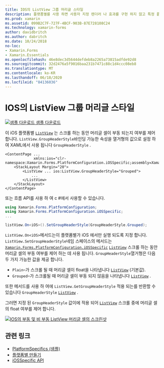 ```yaml
---
title: IOS의 ListView 그룹 머리글 스타일
description: 플랫폼별를 사용 하면 사용자 지정 렌더러 나 효과를 구현 하지 않고 특정 플랫폼 에서만 사용할 수 있는 기능을 사용할 수 있습니다. 이 문서에서는 스크롤 하는 동안 ListView 머리글 셀의 부동 여부를 제어 하는 iOS 플랫폼별를 사용 하는 방법을 설명 합니다.
ms.prod: xamarin
ms.assetid: 099B2C7F-727F-4BCF-903B-87E728108C24
ms.technology: xamarin-forms
author: davidbritch
ms.author: dabritch
ms.date: 10/24/2018
no-loc:
- Xamarin.Forms
- Xamarin.Essentials
ms.openlocfilehash: 46e8dec3d5644defdeb8a2265a73815adfde92d8
ms.sourcegitcommit: 32d2476a5f9016baa231b7471c88c1d4ccc08eb8
ms.translationtype: MT
ms.contentlocale: ko-KR
ms.lasthandoff: 06/18/2020
ms.locfileid: "84136036"
---
```

# <a name="listview-group-header-style-on-ios"></a>IOS의 ListView 그룹 머리글 스타일

[![샘플 다운로드](~/media/shared/download.png) 샘플 다운로드](https://docs.microsoft.com/samples/xamarin/xamarin-forms-samples/userinterface-platformspecifics)

이 iOS 플랫폼별 [`ListView`](xref:Xamarin.Forms.ListView) 는 스크롤 하는 동안 머리글 셀이 부동 되는지 여부를 제어 합니다. `ListView.GroupHeaderStyle`바인딩 가능한 속성을 열거형의 값으로 설정 하 여 XAML에서 사용 됩니다 `GroupHeaderStyle` .

```xaml
<ContentPage ...
             xmlns:ios="clr-namespace:Xamarin.Forms.PlatformConfiguration.iOSSpecific;assembly=Xamarin.Forms.Core">
    <StackLayout Margin="20">
        <ListView ... ios:ListView.GroupHeaderStyle="Grouped">
            ...
        </ListView>
    </StackLayout>
</ContentPage>
```

또는 흐름 API를 사용 하 여 c #에서 사용할 수 있습니다.

```csharp
using Xamarin.Forms.PlatformConfiguration;
using Xamarin.Forms.PlatformConfiguration.iOSSpecific;
...

listView.On<iOS>().SetGroupHeaderStyle(GroupHeaderStyle.Grouped);
```

`ListView.On<iOS>`메서드는이 플랫폼별가 iOS 에서만 실행 되도록 지정 합니다. `ListView.SetGroupHeaderStyle`네임 스페이스의 메서드는 [`Xamarin.Forms.PlatformConfiguration.iOSSpecific`](xref:Xamarin.Forms.PlatformConfiguration.iOSSpecific) [`ListView`](xref:Xamarin.Forms.ListView) 스크롤 하는 동안 머리글 셀의 부동 여부를 제어 하는 데 사용 됩니다. `GroupHeaderStyle`열거형은 다음 두 가지 가능한 값을 제공 합니다.

- `Plain`–가 스크롤 될 때 머리글 셀이 float을 나타냅니다 [`ListView`](xref:Xamarin.Forms.ListView) (기본값).
- `Grouped`–가 스크롤될 때 머리글 셀이 부동 되지 않음을 나타냅니다 [`ListView`](xref:Xamarin.Forms.ListView) .

또한 메서드를 사용 하 여에 `ListView.GetGroupHeaderStyle` 적용 되는를 반환할 수 있습니다 `GroupHeaderStyle` [`ListView`](xref:Xamarin.Forms.ListView) .

그러면 지정 된 `GroupHeaderStyle` 값이에 적용 되어 [`ListView`](xref:Xamarin.Forms.ListView) 스크롤 중에 머리글 셀의 float 여부를 제어 합니다.

[![IOS의 부동 및 비 부동 ListView 머리글 셀의 스크린샷](listview-group-header-style-images/group-header-styles.png "부동 및 비 부동 머리글 셀이 있는 ListView")](listview-group-header-style-images/group-header-styles-large.png#lightbox "부동 및 비 부동 머리글 셀이 있는 ListView")

## <a name="related-links"></a>관련 링크

- [PlatformSpecifics (샘플)](https://docs.microsoft.com/samples/xamarin/xamarin-forms-samples/userinterface-platformspecifics)
- [플랫폼별 만들기](~/xamarin-forms/platform/platform-specifics/index.md#creating-platform-specifics)
- [iOSSpecific API](xref:Xamarin.Forms.PlatformConfiguration.iOSSpecific)
